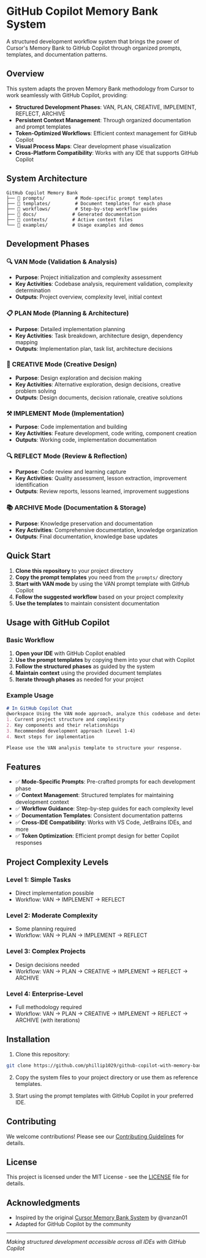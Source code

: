 # GitHub Copilot Memory Bank System

A structured development workflow system that brings the power of Cursor's Memory Bank to GitHub Copilot through organized prompts, templates, and documentation patterns.

## Overview

This system adapts the proven Memory Bank methodology from Cursor to work seamlessly with GitHub Copilot, providing:

- **Structured Development Phases**: VAN, PLAN, CREATIVE, IMPLEMENT, REFLECT, ARCHIVE
- **Persistent Context Management**: Through organized documentation and prompt templates
- **Token-Optimized Workflows**: Efficient context management for GitHub Copilot
- **Visual Process Maps**: Clear development phase visualization
- **Cross-Platform Compatibility**: Works with any IDE that supports GitHub Copilot

## System Architecture

```
GitHub Copilot Memory Bank
├── 📁 prompts/           # Mode-specific prompt templates
├── 📁 templates/         # Document templates for each phase
├── 📁 workflows/         # Step-by-step workflow guides
├── 📁 docs/             # Generated documentation
├── 📁 contexts/         # Active context files
└── 📁 examples/         # Usage examples and demos
```

## Development Phases

### 🔍 VAN Mode (Validation & Analysis)
- **Purpose**: Project initialization and complexity assessment
- **Key Activities**: Codebase analysis, requirement validation, complexity determination
- **Outputs**: Project overview, complexity level, initial context

### 📋 PLAN Mode (Planning & Architecture)
- **Purpose**: Detailed implementation planning
- **Key Activities**: Task breakdown, architecture design, dependency mapping
- **Outputs**: Implementation plan, task list, architecture decisions

### 🎨 CREATIVE Mode (Creative Design)
- **Purpose**: Design exploration and decision making
- **Key Activities**: Alternative exploration, design decisions, creative problem solving
- **Outputs**: Design documents, decision rationale, creative solutions

### ⚒️ IMPLEMENT Mode (Implementation)
- **Purpose**: Code implementation and building
- **Key Activities**: Feature development, code writing, component creation
- **Outputs**: Working code, implementation documentation

### 🔍 REFLECT Mode (Review & Reflection)
- **Purpose**: Code review and learning capture
- **Key Activities**: Quality assessment, lesson extraction, improvement identification
- **Outputs**: Review reports, lessons learned, improvement suggestions

### 📚 ARCHIVE Mode (Documentation & Storage)
- **Purpose**: Knowledge preservation and documentation
- **Key Activities**: Comprehensive documentation, knowledge organization
- **Outputs**: Final documentation, knowledge base updates

## Quick Start

1. **Clone this repository** to your project directory
2. **Copy the prompt templates** you need from the `prompts/` directory
3. **Start with VAN mode** by using the VAN prompt template with GitHub Copilot
4. **Follow the suggested workflow** based on your project complexity
5. **Use the templates** to maintain consistent documentation

## Usage with GitHub Copilot

### Basic Workflow

1. **Open your IDE** with GitHub Copilot enabled
2. **Use the prompt templates** by copying them into your chat with Copilot
3. **Follow the structured phases** as guided by the system
4. **Maintain context** using the provided document templates
5. **Iterate through phases** as needed for your project

### Example Usage

```markdown
# In GitHub Copilot Chat
@workspace Using the VAN mode approach, analyze this codebase and determine:
1. Current project structure and complexity
2. Key components and their relationships
3. Recommended development approach (Level 1-4)
4. Next steps for implementation

Please use the VAN analysis template to structure your response.
```

## Features

- ✅ **Mode-Specific Prompts**: Pre-crafted prompts for each development phase
- ✅ **Context Management**: Structured templates for maintaining development context
- ✅ **Workflow Guidance**: Step-by-step guides for each complexity level
- ✅ **Documentation Templates**: Consistent documentation patterns
- ✅ **Cross-IDE Compatibility**: Works with VS Code, JetBrains IDEs, and more
- ✅ **Token Optimization**: Efficient prompt design for better Copilot responses

## Project Complexity Levels

### Level 1: Simple Tasks
- Direct implementation possible
- Workflow: VAN → IMPLEMENT → REFLECT

### Level 2: Moderate Complexity
- Some planning required
- Workflow: VAN → PLAN → IMPLEMENT → REFLECT

### Level 3: Complex Projects
- Design decisions needed
- Workflow: VAN → PLAN → CREATIVE → IMPLEMENT → REFLECT → ARCHIVE

### Level 4: Enterprise-Level
- Full methodology required
- Workflow: VAN → PLAN → CREATIVE → IMPLEMENT → REFLECT → ARCHIVE (with iterations)

## Installation

1. Clone this repository:
```bash
git clone https://github.com/phillip1029/github-copilot-with-memory-bank.git
```

2. Copy the system files to your project directory or use them as reference templates.

3. Start using the prompt templates with GitHub Copilot in your preferred IDE.

## Contributing

We welcome contributions! Please see our [Contributing Guidelines](CONTRIBUTING.md) for details.

## License

This project is licensed under the MIT License - see the [LICENSE](LICENSE) file for details.

## Acknowledgments

- Inspired by the original [Cursor Memory Bank System](https://github.com/vanzan01/cursor-memory-bank) by @vanzan01
- Adapted for GitHub Copilot by the community

---

*Making structured development accessible across all IDEs with GitHub Copilot*
